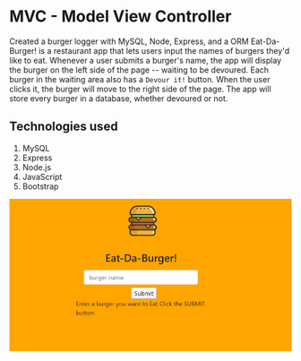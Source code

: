 # MVC - Model View Controller
Created a burger logger with MySQL, Node, Express, and a ORM
Eat-Da-Burger! is a restaurant app that lets users input the names of burgers they'd like to eat.
Whenever a user submits a burger's name, the app will display the burger on the left side of the page -- waiting to be devoured.
Each burger in the waiting area also has a `Devour it!` button. When the user clicks it, the burger will move to the right side of the page.
The app will store every burger in a database, whether devoured or not.

## Technologies used
  1. MySQL
  2. Express
  3. Node.js
  4. JavaScript
  5. Bootstrap
  
 ![MVC](https://github.com/nmoras/mvc/blob/master/assets/screenshot.PNG) 
